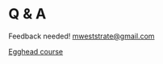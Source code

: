 # Q & A

Feedback needed! mweststrate@gmail.com

[Egghead course](https://egghead.io/courses/mobx-fundamentals)

